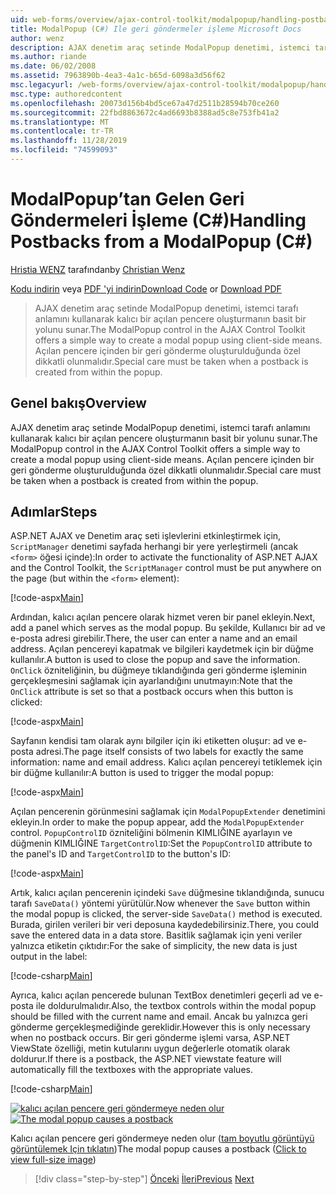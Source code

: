 ```yaml
---
uid: web-forms/overview/ajax-control-toolkit/modalpopup/handling-postbacks-from-a-modalpopup-cs
title: ModalPopup (C#) Ile geri göndermeler işleme Microsoft Docs
author: wenz
description: AJAX denetim araç setinde ModalPopup denetimi, istemci tarafı anlamını kullanarak kalıcı bir açılan pencere oluşturmanın basit bir yolunu sunar. Bir POS...
ms.author: riande
ms.date: 06/02/2008
ms.assetid: 7963890b-4ea3-4a1c-b65d-6098a3d56f62
msc.legacyurl: /web-forms/overview/ajax-control-toolkit/modalpopup/handling-postbacks-from-a-modalpopup-cs
msc.type: authoredcontent
ms.openlocfilehash: 20073d156b4bd5ce67a47d2511b28594b70ce260
ms.sourcegitcommit: 22fbd8863672c4ad6693b8388ad5c8e753fb41a2
ms.translationtype: MT
ms.contentlocale: tr-TR
ms.lasthandoff: 11/28/2019
ms.locfileid: "74599093"
---
```

# <a name="handling-postbacks-from-a-modalpopup-c"></a><span data-ttu-id="121ea-104">ModalPopup’tan Gelen Geri Göndermeleri İşleme (C#)</span><span class="sxs-lookup"><span data-stu-id="121ea-104">Handling Postbacks from a ModalPopup (C#)</span></span>

<span data-ttu-id="121ea-105">[Hristia WENZ](https://github.com/wenz) tarafından</span><span class="sxs-lookup"><span data-stu-id="121ea-105">by [Christian Wenz](https://github.com/wenz)</span></span>

<span data-ttu-id="121ea-106">[Kodu indirin](https://download.microsoft.com/download/2/4/0/24052038-f942-4336-905b-b60ae56f0dd5/ModalPopup3.cs.zip) veya [PDF 'yi indirin](https://download.microsoft.com/download/b/6/a/b6ae89ee-df69-4c87-9bfb-ad1eb2b23373/modalpopup3CS.pdf)</span><span class="sxs-lookup"><span data-stu-id="121ea-106">[Download Code](https://download.microsoft.com/download/2/4/0/24052038-f942-4336-905b-b60ae56f0dd5/ModalPopup3.cs.zip) or [Download PDF](https://download.microsoft.com/download/b/6/a/b6ae89ee-df69-4c87-9bfb-ad1eb2b23373/modalpopup3CS.pdf)</span></span>

> <span data-ttu-id="121ea-107">AJAX denetim araç setinde ModalPopup denetimi, istemci tarafı anlamını kullanarak kalıcı bir açılan pencere oluşturmanın basit bir yolunu sunar.</span><span class="sxs-lookup"><span data-stu-id="121ea-107">The ModalPopup control in the AJAX Control Toolkit offers a simple way to create a modal popup using client-side means.</span></span> <span data-ttu-id="121ea-108">Açılan pencere içinden bir geri gönderme oluşturulduğunda özel dikkatli olunmalıdır.</span><span class="sxs-lookup"><span data-stu-id="121ea-108">Special care must be taken when a postback is created from within the popup.</span></span>

## <a name="overview"></a><span data-ttu-id="121ea-109">Genel bakış</span><span class="sxs-lookup"><span data-stu-id="121ea-109">Overview</span></span>

<span data-ttu-id="121ea-110">AJAX denetim araç setinde ModalPopup denetimi, istemci tarafı anlamını kullanarak kalıcı bir açılan pencere oluşturmanın basit bir yolunu sunar.</span><span class="sxs-lookup"><span data-stu-id="121ea-110">The ModalPopup control in the AJAX Control Toolkit offers a simple way to create a modal popup using client-side means.</span></span> <span data-ttu-id="121ea-111">Açılan pencere içinden bir geri gönderme oluşturulduğunda özel dikkatli olunmalıdır.</span><span class="sxs-lookup"><span data-stu-id="121ea-111">Special care must be taken when a postback is created from within the popup.</span></span>

## <a name="steps"></a><span data-ttu-id="121ea-112">Adımlar</span><span class="sxs-lookup"><span data-stu-id="121ea-112">Steps</span></span>

<span data-ttu-id="121ea-113">ASP.NET AJAX ve Denetim araç seti işlevlerini etkinleştirmek için, `ScriptManager` denetimi sayfada herhangi bir yere yerleştirmeli (ancak `<form>` öğesi içinde):</span><span class="sxs-lookup"><span data-stu-id="121ea-113">In order to activate the functionality of ASP.NET AJAX and the Control Toolkit, the `ScriptManager` control must be put anywhere on the page (but within the `<form>` element):</span></span>

[!code-aspx[Main](handling-postbacks-from-a-modalpopup-cs/samples/sample1.aspx)]

<span data-ttu-id="121ea-114">Ardından, kalıcı açılan pencere olarak hizmet veren bir panel ekleyin.</span><span class="sxs-lookup"><span data-stu-id="121ea-114">Next, add a panel which serves as the modal popup.</span></span> <span data-ttu-id="121ea-115">Bu şekilde, Kullanıcı bir ad ve e-posta adresi girebilir.</span><span class="sxs-lookup"><span data-stu-id="121ea-115">There, the user can enter a name and an email address.</span></span> <span data-ttu-id="121ea-116">Açılan pencereyi kapatmak ve bilgileri kaydetmek için bir düğme kullanılır.</span><span class="sxs-lookup"><span data-stu-id="121ea-116">A button is used to close the popup and save the information.</span></span> <span data-ttu-id="121ea-117">`OnClick` özniteliğinin, bu düğmeye tıklandığında geri gönderme işleminin gerçekleşmesini sağlamak için ayarlandığını unutmayın:</span><span class="sxs-lookup"><span data-stu-id="121ea-117">Note that the `OnClick` attribute is set so that a postback occurs when this button is clicked:</span></span>

[!code-aspx[Main](handling-postbacks-from-a-modalpopup-cs/samples/sample2.aspx)]

<span data-ttu-id="121ea-118">Sayfanın kendisi tam olarak aynı bilgiler için iki etiketten oluşur: ad ve e-posta adresi.</span><span class="sxs-lookup"><span data-stu-id="121ea-118">The page itself consists of two labels for exactly the same information: name and email address.</span></span> <span data-ttu-id="121ea-119">Kalıcı açılan pencereyi tetiklemek için bir düğme kullanılır:</span><span class="sxs-lookup"><span data-stu-id="121ea-119">A button is used to trigger the modal popup:</span></span>

[!code-aspx[Main](handling-postbacks-from-a-modalpopup-cs/samples/sample3.aspx)]

<span data-ttu-id="121ea-120">Açılan pencerenin görünmesini sağlamak için `ModalPopupExtender` denetimini ekleyin.</span><span class="sxs-lookup"><span data-stu-id="121ea-120">In order to make the popup appear, add the `ModalPopupExtender` control.</span></span> <span data-ttu-id="121ea-121">`PopupControlID` özniteliğini bölmenin KIMLIĞINE ayarlayın ve düğmenin KIMLIĞINE `TargetControlID`:</span><span class="sxs-lookup"><span data-stu-id="121ea-121">Set the `PopupControlID` attribute to the panel's ID and `TargetControlID` to the button's ID:</span></span>

[!code-aspx[Main](handling-postbacks-from-a-modalpopup-cs/samples/sample4.aspx)]

<span data-ttu-id="121ea-122">Artık, kalıcı açılan pencerenin içindeki `Save` düğmesine tıklandığında, sunucu tarafı `SaveData()` yöntemi yürütülür.</span><span class="sxs-lookup"><span data-stu-id="121ea-122">Now whenever the `Save` button within the modal popup is clicked, the server-side `SaveData()` method is executed.</span></span> <span data-ttu-id="121ea-123">Burada, girilen verileri bir veri deposuna kaydedebilirsiniz.</span><span class="sxs-lookup"><span data-stu-id="121ea-123">There, you could save the entered data in a data store.</span></span> <span data-ttu-id="121ea-124">Basitlik sağlamak için yeni veriler yalnızca etiketin çıktıdır:</span><span class="sxs-lookup"><span data-stu-id="121ea-124">For the sake of simplicity, the new data is just output in the label:</span></span>

[!code-csharp[Main](handling-postbacks-from-a-modalpopup-cs/samples/sample5.cs)]

<span data-ttu-id="121ea-125">Ayrıca, kalıcı açılan pencerede bulunan TextBox denetimleri geçerli ad ve e-posta ile doldurulmalıdır.</span><span class="sxs-lookup"><span data-stu-id="121ea-125">Also, the textbox controls within the modal popup should be filled with the current name and email.</span></span> <span data-ttu-id="121ea-126">Ancak bu yalnızca geri gönderme gerçekleşmediğinde gereklidir.</span><span class="sxs-lookup"><span data-stu-id="121ea-126">However this is only necessary when no postback occurs.</span></span> <span data-ttu-id="121ea-127">Bir geri gönderme işlemi varsa, ASP.NET ViewState özelliği, metin kutularını uygun değerlerle otomatik olarak doldurur.</span><span class="sxs-lookup"><span data-stu-id="121ea-127">If there is a postback, the ASP.NET viewstate feature will automatically fill the textboxes with the appropriate values.</span></span>

[!code-csharp[Main](handling-postbacks-from-a-modalpopup-cs/samples/sample6.cs)]

<span data-ttu-id="121ea-128">[![kalıcı açılan pencere geri göndermeye neden olur](handling-postbacks-from-a-modalpopup-cs/_static/image2.png)](handling-postbacks-from-a-modalpopup-cs/_static/image1.png)</span><span class="sxs-lookup"><span data-stu-id="121ea-128">[![The modal popup causes a postback](handling-postbacks-from-a-modalpopup-cs/_static/image2.png)](handling-postbacks-from-a-modalpopup-cs/_static/image1.png)</span></span>

<span data-ttu-id="121ea-129">Kalıcı açılan pencere geri göndermeye neden olur ([tam boyutlu görüntüyü görüntülemek Için tıklatın](handling-postbacks-from-a-modalpopup-cs/_static/image3.png))</span><span class="sxs-lookup"><span data-stu-id="121ea-129">The modal popup causes a postback ([Click to view full-size image](handling-postbacks-from-a-modalpopup-cs/_static/image3.png))</span></span>

> [!div class="step-by-step"]
> <span data-ttu-id="121ea-130">[Önceki](using-modalpopup-with-a-repeater-control-cs.md)
> [İleri](positioning-a-modalpopup-cs.md)</span><span class="sxs-lookup"><span data-stu-id="121ea-130">[Previous](using-modalpopup-with-a-repeater-control-cs.md)
[Next](positioning-a-modalpopup-cs.md)</span></span>
